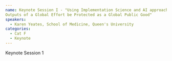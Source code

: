 ```yaml
---
name: Keynote Session I - "Using Implementation Science and AI approaches to Radically Improve Cervical Cancer Prevention Globally - Can the
Outputs of a Global Effort be Protected as a Global Public Good"
speakers:
  - Karen Yeates, School of Medicine, Queen's University
categories:
  - Cat F
  - Keynote
---
```


Keynote Session 1
